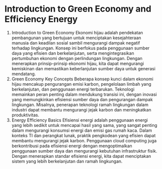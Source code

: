 # Introduction to Green Economy and Efficiency Energy

1. Introduction to Green Economy
Ekonomi hijau adalah pendekatan pembangunan yang bertujuan untuk menciptakan kesejahteraan manusia dan keadilan sosial sambil mengurangi dampak negatif terhadap lingkungan. Konsep ini berfokus pada penggunaan sumber daya yang efisien dan berkelanjutan, serta mengintegrasikan pertumbuhan ekonomi dengan perlindungan lingkungan. Dengan menerapkan prinsip-prinsip ekonomi hijau, kita dapat mengurangi kemiskinan dan memastikan keberlanjutan sumber daya untuk generasi mendatang.
2. Green Economy Key Concepts
Beberapa konsep kunci dalam ekonomi hijau mencakup pengurangan emisi karbon, pengelolaan limbah yang berkelanjutan, dan penggunaan energi terbarukan. Teknologi memainkan peran penting dalam mendukung transisi ini, dengan inovasi yang memungkinkan efisiensi sumber daya dan pengurangan dampak lingkungan. Misalnya, penerapan teknologi ramah lingkungan dalam industri dapat membantu mengurangi jejak karbon dan meningkatkan produktivitas.
3. Energy Efficiency Basics
Efisiensi energi adalah penggunaan energi yang lebih sedikit untuk mencapai hasil yang sama, yang sangat penting dalam mengurangi konsumsi energi dan emisi gas rumah kaca. Dalam konteks TI dan perangkat lunak, praktik pengkodean yang efisien dapat membantu mengurangi jejak karbon. Penggunaan cloud computing juga berkontribusi pada efisiensi energi dengan mengoptimalkan penggunaan sumber daya dan mengurangi kebutuhan infrastruktur fisik. Dengan menerapkan standar efisiensi energi, kita dapat menciptakan sistem yang lebih berkelanjutan dan ramah lingkungan.